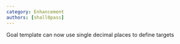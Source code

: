 ```yaml
---
category: Enhancement
authors: [shall0pass]
---
```


Goal template can now use single decimal places to define targets